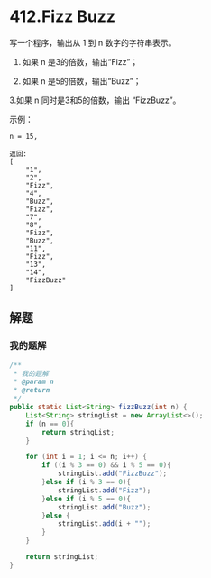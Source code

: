 # 412.Fizz Buzz

写一个程序，输出从 1 到 n 数字的字符串表示。

1. 如果 n 是3的倍数，输出“Fizz”；

2. 如果 n 是5的倍数，输出“Buzz”；

3.如果 n 同时是3和5的倍数，输出 “FizzBuzz”。

示例：

```
n = 15,

返回:
[
    "1",
    "2",
    "Fizz",
    "4",
    "Buzz",
    "Fizz",
    "7",
    "8",
    "Fizz",
    "Buzz",
    "11",
    "Fizz",
    "13",
    "14",
    "FizzBuzz"
]
```







## 解题

### 我的题解



```java
/**
 * 我的题解
 * @param n
 * @return
 */
public static List<String> fizzBuzz(int n) {
	List<String> stringList = new ArrayList<>();
	if (n == 0){
		return stringList;
	}

	for (int i = 1; i <= n; i++) {
		if ((i % 3 == 0) && i % 5 == 0){
			stringList.add("FizzBuzz");
		}else if (i % 3 == 0){
			stringList.add("Fizz");
		}else if (i % 5 == 0){
			stringList.add("Buzz");
		}else {
			stringList.add(i + "");
		}
	}

	return stringList;
}
```

